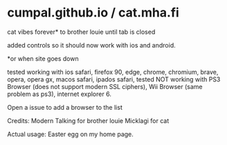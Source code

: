 # cumpal.github.io / cat.mha.fi
cat vibes forever* to brother louie until tab is closed

added controls so it should now work with ios and android.


*or when site goes down

tested working with ios safari, firefox 90, edge, chrome, chromium, brave, opera, opera gx, macos safari, ipados safari, 
tested NOT working with PS3 Browser (does not support modern SSL ciphers), Wii Browser (same problem as ps3), internet explorer 6.

Open a issue to add a browser to the list

Credits:
Modern Talking for brother louie
Micklagi for cat

Actual usage: 
Easter egg on my home page.
